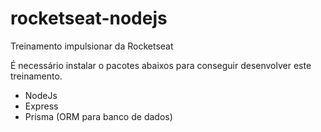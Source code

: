 # rocketseat-nodejs
Treinamento impulsionar da Rocketseat

É necessário  instalar o pacotes abaixos para conseguir desenvolver este treinamento.
* NodeJs
* Express
* Prisma (ORM para banco de dados)



